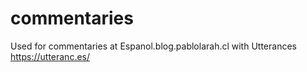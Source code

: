 # commentaries
Used for commentaries at Espanol.blog.pablolarah.cl with Utterances https://utteranc.es/
